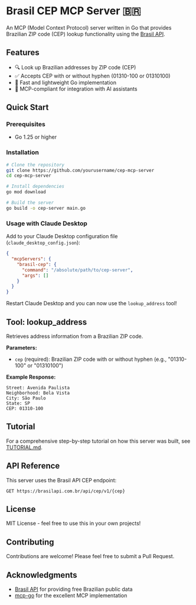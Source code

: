 # Brasil CEP MCP Server 🇧🇷

An MCP (Model Context Protocol) server written in Go that provides Brazilian ZIP code (CEP) lookup functionality using the [Brasil API](https://brasilapi.com.br/).

## Features

- 🔍 Look up Brazilian addresses by ZIP code (CEP)
- ✅ Accepts CEP with or without hyphen (01310-100 or 01310100)
- 🚀 Fast and lightweight Go implementation
- 🎯 MCP-compliant for integration with AI assistants

## Quick Start

### Prerequisites

- Go 1.25 or higher

### Installation

```bash
# Clone the repository
git clone https://github.com/yourusername/cep-mcp-server
cd cep-mcp-server

# Install dependencies
go mod download

# Build the server
go build -o cep-server main.go
```

### Usage with Claude Desktop

Add to your Claude Desktop configuration file (`claude_desktop_config.json`):

```json
{
  "mcpServers": {
    "brasil-cep": {
      "command": "/absolute/path/to/cep-server",
      "args": []
    }
  }
}
```

Restart Claude Desktop and you can now use the `lookup_address` tool!

## Tool: lookup_address

Retrieves address information from a Brazilian ZIP code.

**Parameters:**

- `cep` (required): Brazilian ZIP code with or without hyphen (e.g., "01310-100" or "01310100")

**Example Response:**

```
Street: Avenida Paulista
Neighborhood: Bela Vista
City: São Paulo
State: SP
CEP: 01310-100
```

## Tutorial

For a comprehensive step-by-step tutorial on how this server was built, see [TUTORIAL.md](TUTORIAL.md).

## API Reference

This server uses the Brasil API CEP endpoint:

```
GET https://brasilapi.com.br/api/cep/v1/{cep}
```

## License

MIT License - feel free to use this in your own projects!

## Contributing

Contributions are welcome! Please feel free to submit a Pull Request.

## Acknowledgments

- [Brasil API](https://brasilapi.com.br/) for providing free Brazilian public data
- [mcp-go](https://github.com/mark3labs/mcp-go) for the excellent MCP implementation
